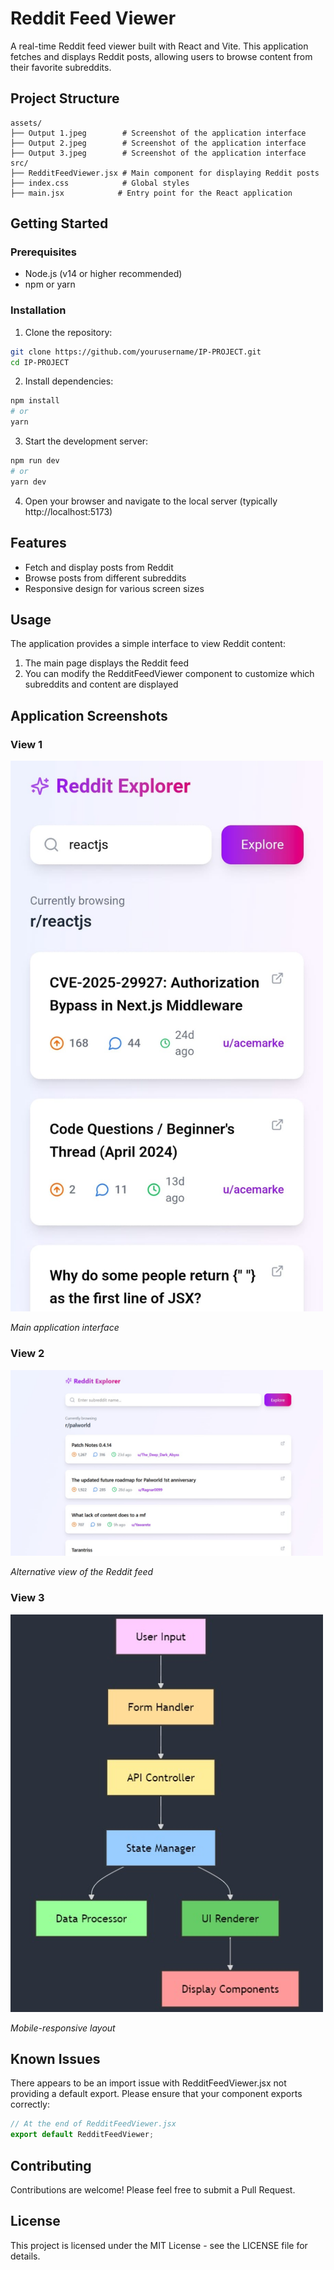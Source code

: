 # Reddit Feed Viewer

A real-time Reddit feed viewer built with React and Vite. This application fetches and displays Reddit posts, allowing users to browse content from their favorite subreddits.

## Project Structure

```
assets/
├── Output 1.jpeg        # Screenshot of the application interface
├── Output 2.jpeg        # Screenshot of the application interface
├── Output 3.jpeg        # Screenshot of the application interface
src/
├── RedditFeedViewer.jsx # Main component for displaying Reddit posts
├── index.css            # Global styles
├── main.jsx            # Entry point for the React application
```

## Getting Started

### Prerequisites

- Node.js (v14 or higher recommended)
- npm or yarn

### Installation

1. Clone the repository:
```bash
git clone https://github.com/yourusername/IP-PROJECT.git
cd IP-PROJECT
```

2. Install dependencies:
```bash
npm install
# or
yarn
```

3. Start the development server:
```bash
npm run dev
# or 
yarn dev
```

4. Open your browser and navigate to the local server (typically http://localhost:5173)

## Features

- Fetch and display posts from Reddit
- Browse posts from different subreddits
- Responsive design for various screen sizes

## Usage

The application provides a simple interface to view Reddit content:

1. The main page displays the Reddit feed
2. You can modify the RedditFeedViewer component to customize which subreddits and content are displayed

## Application Screenshots

### View 1
<img src="/assets/Output%201.jpeg" alt="Application View 1" width="500" />

*Main application interface*

### View 2
<img src="/assets/Output%202.jpeg" alt="Application View 2" width="500" />

*Alternative view of the Reddit feed*

### View 3
<img src="/assets/Output%203.jpeg" alt="Application View 3" width="500" />

*Mobile-responsive layout*

## Known Issues

There appears to be an import issue with RedditFeedViewer.jsx not providing a default export. Please ensure that your component exports correctly:

```jsx
// At the end of RedditFeedViewer.jsx
export default RedditFeedViewer;
```

## Contributing

Contributions are welcome! Please feel free to submit a Pull Request.

## License

This project is licensed under the MIT License - see the LICENSE file for details.
